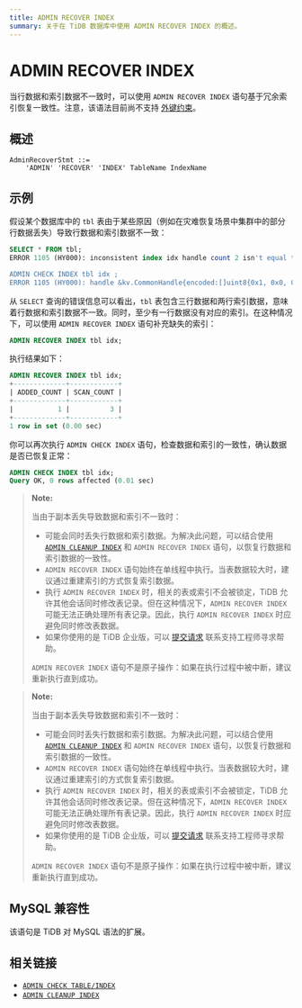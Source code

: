 ```yaml
---
title: ADMIN RECOVER INDEX
summary: 关于在 TiDB 数据库中使用 ADMIN RECOVER INDEX 的概述。
---
```


# ADMIN RECOVER INDEX

当行数据和索引数据不一致时，可以使用 `ADMIN RECOVER INDEX` 语句基于冗余索引恢复一致性。注意，该语法目前尚不支持 [外键约束](/foreign-key.md)。

## 概述

```ebnf+diagram
AdminRecoverStmt ::=
    'ADMIN' 'RECOVER' 'INDEX' TableName IndexName
```

## 示例

假设某个数据库中的 `tbl` 表由于某些原因（例如在灾难恢复场景中集群中的部分行数据丢失）导致行数据和索引数据不一致：

```sql
SELECT * FROM tbl;
ERROR 1105 (HY000): inconsistent index idx handle count 2 isn't equal to value count 3

ADMIN CHECK INDEX tbl idx ;
ERROR 1105 (HY000): handle &kv.CommonHandle{encoded:[]uint8{0x1, 0x0, 0x0, 0x0, 0x0, 0x0, 0x0, 0x0, 0x0, 0xf8}, colEndOffsets:[]uint16{0xa}}, index:types.Datum{k:0x5, decimal:0x0, length:0x0, i:0, collation:"utf8mb4_bin", b:[]uint8{0x0}, x:interface {}(nil)} != record:<nil>
```

从 `SELECT` 查询的错误信息可以看出，`tbl` 表包含三行数据和两行索引数据，意味着行数据和索引数据不一致。同时，至少有一行数据没有对应的索引。在这种情况下，可以使用 `ADMIN RECOVER INDEX` 语句补充缺失的索引：

```sql
ADMIN RECOVER INDEX tbl idx;
```

执行结果如下：

```sql
ADMIN RECOVER INDEX tbl idx;
+-------------+------------+
| ADDED_COUNT | SCAN_COUNT |
+-------------+------------+
|           1 |          3 |
+-------------+------------+
1 row in set (0.00 sec)
```

你可以再次执行 `ADMIN CHECK INDEX` 语句，检查数据和索引的一致性，确认数据是否已恢复正常：

```sql
ADMIN CHECK INDEX tbl idx;
Query OK, 0 rows affected (0.01 sec)
```

<CustomContent platform="tidb">

> **Note:**
>
> 当由于副本丢失导致数据和索引不一致时：
>
> - 可能会同时丢失行数据和索引数据。为解决此问题，可以结合使用 [`ADMIN CLEANUP INDEX`](/sql-statements/sql-statement-admin-cleanup.md) 和 `ADMIN RECOVER INDEX` 语句，以恢复行数据和索引数据的一致性。
> - `ADMIN RECOVER INDEX` 语句始终在单线程中执行。当表数据较大时，建议通过重建索引的方式恢复索引数据。
> - 执行 `ADMIN RECOVER INDEX` 时，相关的表或索引不会被锁定，TiDB 允许其他会话同时修改表记录。但在这种情况下，`ADMIN RECOVER INDEX` 可能无法正确处理所有表记录。因此，执行 `ADMIN RECOVER INDEX` 时应避免同时修改表数据。
> - 如果你使用的是 TiDB 企业版，可以 [提交请求](/support.md) 联系支持工程师寻求帮助。
>
> `ADMIN RECOVER INDEX` 语句不是原子操作：如果在执行过程中被中断，建议重新执行直到成功。

</CustomContent>

<CustomContent platform="tidb-cloud">

> **Note:**
>
> 当由于副本丢失导致数据和索引不一致时：
>
> - 可能会同时丢失行数据和索引数据。为解决此问题，可以结合使用 [`ADMIN CLEANUP INDEX`](/sql-statements/sql-statement-admin-cleanup.md) 和 `ADMIN RECOVER INDEX` 语句，以恢复行数据和索引数据的一致性。
> - `ADMIN RECOVER INDEX` 语句始终在单线程中执行。当表数据较大时，建议通过重建索引的方式恢复索引数据。
> - 执行 `ADMIN RECOVER INDEX` 时，相关的表或索引不会被锁定，TiDB 允许其他会话同时修改表记录。但在这种情况下，`ADMIN RECOVER INDEX` 可能无法正确处理所有表记录。因此，执行 `ADMIN RECOVER INDEX` 时应避免同时修改表数据。
> - 如果你使用的是 TiDB 企业版，可以 [提交请求](https://tidb.support.pingcap.com/) 联系支持工程师寻求帮助。
>
> `ADMIN RECOVER INDEX` 语句不是原子操作：如果在执行过程中被中断，建议重新执行直到成功。

</CustomContent>

## MySQL 兼容性

该语句是 TiDB 对 MySQL 语法的扩展。

## 相关链接

* [`ADMIN CHECK TABLE/INDEX`](/sql-statements/sql-statement-admin-check-table-index.md)
* [`ADMIN CLEANUP INDEX`](/sql-statements/sql-statement-admin-cleanup.md)
